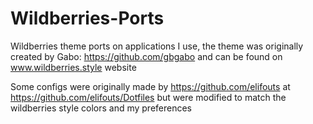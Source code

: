 # Wildberries-Ports

Wildberries theme ports on applications I use, the theme was originally created by Gabo: https://github.com/gbgabo and can be found on www.wildberries.style website

Some configs were originally made by https://github.com/elifouts at https://github.com/elifouts/Dotfiles but were modified to match the wildberries style colors and my preferences
